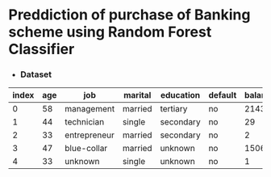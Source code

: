 # Preddiction of purchase of Banking scheme using Random Forest Classifier

- ### Dataset

|index|age|job|marital|education|default|balance|housing|loan|contact|day|month|duration|campaign|pdays|previous|poutcome|y|
|---|---|---|---|---|---|---|---|---|---|---|---|---|---|---|---|---|---|
|0|58|management|married|tertiary|no|2143|yes|no|unknown|5|may|261|1|-1|0|unknown|no|
|1|44|technician|single|secondary|no|29|yes|no|unknown|5|may|151|1|-1|0|unknown|no|
|2|33|entrepreneur|married|secondary|no|2|yes|yes|unknown|5|may|76|1|-1|0|unknown|no|
|3|47|blue-collar|married|unknown|no|1506|yes|no|unknown|5|may|92|1|-1|0|unknown|no|
|4|33|unknown|single|unknown|no|1|no|no|unknown|5|may|198|1|-1|0|unknown|no|
